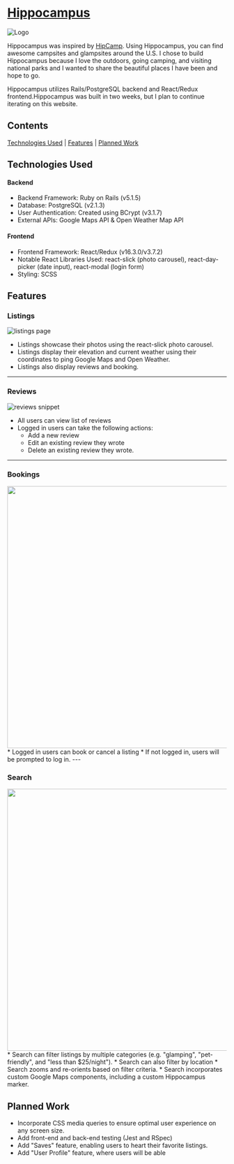 
# [Hippocampus](https://camp-hippocampus.herokuapp.com/)
![Logo](https://res.cloudinary.com/deor0br3s/image/upload/v1523651286/HippocampusPNG.png)

Hippocampus was inspired by [HipCamp](https://www.hipcamp.com/). Using Hippocampus, you can find awesome campsites and glampsites around the U.S. I chose to build Hippocampus because I love the outdoors, going camping, and visiting national parks and I wanted to share the beautiful places I have been and hope to go. 

Hippocampus utilizes Rails/PostgreSQL backend and React/Redux frontend.Hippocampus was built in two weeks, but I plan to continue iterating on this website. 



## Contents
[Technologies Used](#technologies-used) | [Features](#features) | [Planned Work](#planned-work)

## Technologies Used
#### Backend
* Backend Framework: Ruby on Rails (v5.1.5)
* Database: PostgreSQL (v2.1.3)
* User Authentication: Created using BCrypt (v3.1.7)
* External APIs: Google Maps API & Open Weather Map API

#### Frontend
* Frontend Framework: React/Redux (v16.3.0/v3.7.2)
* Notable React Libraries Used: react-slick (photo carousel), react-day-picker (date input), react-modal (login form)
* Styling: SCSS

## Features
### Listings
![listings page](http://res.cloudinary.com/deor0br3s/image/upload/v1523658759/Screen_Shot_2018-04-13_at_2.33.46_PM.png)
* Listings showcase their photos using the react-slick photo carousel.
* Listings display their elevation and current weather using their coordinates to ping Google Maps and Open Weather. 
* Listings also display reviews and booking.
---

### Reviews
![reviews snippet](http://res.cloudinary.com/deor0br3s/image/upload/v1523658750/Screen_Shot_2018-04-13_at_2.40.14_PM.png)
* All users can view list of reviews
* Logged in users can take the following actions: 
  * Add a new review
  * Edit an existing review they wrote
  * Delete an existing review they wrote. 
---

### Bookings
<img src="https://media.giphy.com/media/3CZMPFJtjKtPnYPtVA/giphy.gif" width="600">
* Logged in users can book or cancel a listing
* If not logged in, users will be prompted to log in.
---


### Search
<img src="https://media.giphy.com/media/w6nOtmQLCUDf3VIGjV/giphy.gif" width="600">
* Search can filter listings by multiple categories (e.g. "glamping", "pet-friendly", and "less than $25/night").
* Search can also filter by location
* Search zooms and re-orients based on filter criteria. 
* Search incorporates custom Google Maps components, including a custom Hippocampus marker.


## Planned Work
* Incorporate CSS media queries to ensure optimal user experience on any screen size.  
* Add front-end and back-end testing (Jest and RSpec)
* Add "Saves" feature, enabling users to heart their favorite listings.
* Add "User Profile" feature, where users will be able 
